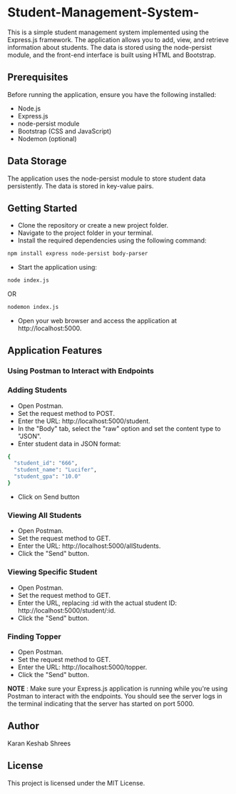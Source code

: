 # Student-Management-System-
This is a simple student management system implemented using the Express.js framework. The application allows you to add, view, and retrieve information about students. The data is stored using the node-persist module, and the front-end interface is built using HTML and Bootstrap.


## Prerequisites

Before running the application, ensure you have the following installed:

- Node.js
- Express.js
- node-persist module
- Bootstrap (CSS and JavaScript)
- Nodemon (optional)


## Data Storage

The application uses the node-persist module to store student data persistently. The data is stored in key-value pairs.

## Getting Started

- Clone the repository or create a new project folder.
- Navigate to the project folder in your terminal.
- Install the required dependencies using the following command:

```bash  
npm install express node-persist body-parser
```

- Start the application using:

```bash
node index.js
```

OR

```bash
nodemon index.js
```

- Open your web browser and access the application at http://localhost:5000.


## Application Features

### Using Postman to Interact with Endpoints

### **Adding Students**

- Open Postman.
- Set the request method to POST.
- Enter the URL: http://localhost:5000/student.
- In the "Body" tab, select the "raw" option and set the content type to "JSON".
- Enter student data in JSON format:

```bash
{
  "student_id": "666",
  "student_name": "Lucifer",
  "student_gpa": "10.0"
}
```

- Click on Send button 


### **Viewing All Students**

- Open Postman.
- Set the request method to GET.
- Enter the URL: http://localhost:5000/allStudents.
- Click the "Send" button.

### **Viewing Specific Student**

- Open Postman.
- Set the request method to GET.
- Enter the URL, replacing :id with the actual student ID: http://localhost:5000/student/:id.
- Click the "Send" button.

### **Finding Topper**

- Open Postman.
- Set the request method to GET.
- Enter the URL: http://localhost:5000/topper.
- Click the "Send" button.

**NOTE** : Make sure your Express.js application is running while you're using Postman to interact with the endpoints. You should see the server logs in the terminal indicating that the server has started on port 5000.


## Author

Karan Keshab Shrees


## License

This project is licensed under the MIT License.



